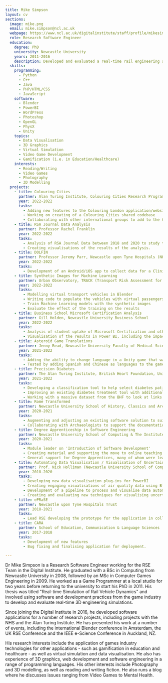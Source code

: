 ```yaml
---
title: Mike Simpson
layout: cv
sections:
  image: mike.png
  email: mike.simpson@ncl.ac.uk
  webpage: https://www.ncl.ac.uk/digitalinstitute/staff/profile/mikesimpson.html
  role: Research Software Engineer
  education:
    degree: PhD 
    university: Newcastle University
    years: 2011-2016
    description: Developed and evaluated a real-time rail engineering simulation using software from the video games industry, in collaboration with NewRail.
  skills:
    programming:
      - Python
      - C++
      - Java
      - PHP/HTML/CSS
      - JavaScript
    software:
      - Blender
      - PowerBI
      - WordPress
      - Photoshop
      - OpenGL
      - PhysX
      - Unity
    topics:
      - Data Visualisation
      - 3D Graphics
      - Virtual Simulation
      - Video Game Development
      - Gamification (i.e. in Education/Healthcare)
    interests:
      - Reading/Writing
      - Video Games
      - Photography
      - 3D Modelling
  projects:
    - title: Colouring Cities
      partner: Alan Turing Institute, Colouring Cities Research Programme
      year: 2022-2022
      tasks:
        - Adding new features to the Colouring London application/website
        - Working on creating of a Colouring Cities shared codebase
        - Collaborating with other international groups to add to the Colouring Cities projects
    - title: RSA Journal Data Analysis
      partner: Professor Rachel Franklin
      year: 2022-2022
      tasks:
        - Analysis of RSA Journal Data between 2018 and 2020 to study the effect of hte pandemic on publications by female academics.
        - Creating visualisations of the results of the analysis.
    - title: DOLFIN
      partner: Professor Jeremy Parr, Newcastle upon Tyne Hospitals (NHS Foundation Trust), Oxford University NPEU
      year: 2022-2022
      tasks:
        - Development of an Android/iOS app to collect data for a Clinical Trial
    - title: Synthetic Images for Machine Learning 
      partner: Urban Observatory, TRACK (Transport Risk Assessment for COVID Knowledge) Project
      year: 2022-2022
      tasks:
        - Modelling virtual transport vehicles in Blender
        - Writing code to populate the vehicles with virtual passengers and render the results
        - Train Machine Learning models with the synthetic images 
        - Evaluate the effect of the training on the results
    - title: Business School Microsoft Certification Analysis
      partner: Gill Holden, Newcastle University Business School
      year: 2022-2022
      tasks:
        - Analysis of student uptake of Microsoft Certification and other optional training course.
        - Visualisation of the results in Power BI, including the impact of the training courses on other results.
    - title: Asteroid Game Translations
      partner: Jenny Read, Newcastle University Faculty of Medical Sciences
      year: 2021-2022
      tasks:
        - Adding the ability to change language in a Unity game that was previously developed in English.
        - Tested by adding Spanish and Chinese as languages to the game.
    - title: Precision Diabetes 
      partner: The Alan Turing Institute, British Heart Foundation, University of Exeter, University College London
      year: 2021-2022
      tasks:
        - Developing a classification tool to help select diabetes patients for trials and studies
        - Improving an existing diabetes treatment tool with additional information, including visualisation of risk
        - Working with a massive dataset from the BHF to look at links between heart disease, diabetes and COVID-19
    - title: Rome Transformed
      partner: Newcastle University School of History, Classics and Archaeology
      year: 2020-2021
      tasks:
        - Augmenting and adjusting an existing software solution to suit the needs of the RomeTransformed project
        - Collaborating with Archaeologists to support the documentation and discussion of archaeological evidence from sites in Rome
    - title: Degree Apprenticeship in Software Engineering
      partner: Newcastle University School of Computing & The Institute of Coding
      year: 2020-2021
      tasks:
        - Module leader on 'Introduction of Software Development'
        - Creating material and supporting the move to online teaching during the COVID-19 pandemic
        - General support for Degree Apprentices, many of whom were learning programming for the first time.
    - title: Automating Data Visualisation / Visualisation of Uncertainty
      partner: Prof. Nick Holliman (Newcastle University School of Computing) and The Alan Turing Institute
      year: 2018-2020
      tasks:
        - Developing new data visualisation plug-ins for PowerBI
        - Creating engaging visualisations of air quality data using Blender
        - Development of a pipeline to process and visualise data automatically using Blender
        - Creating and evaluating new techniques for visualising uncertainty in data
    - title: ePRaSE
      partner: Newcastle upon Tyne Hospitals Trust
      year: 2018-2021
      tasks:
        - Lead RSE developing the prototype for the application in collaboration with researchers and pharmacists
    - title: CARA
      partner: School of Education, Communication & Language Sciences
      year: 2017-2018
      tasks:
        - Development of new features
        - Bug fixing and finalising application for deployment.

---
```

Dr Mike Simpson is a Research Software Engineer working for the RSE Team in the Digital Institute. He graduated with a BSc in Computing from Newcastle University in 2008, followed by an MSc in Computer Games Engineering in 2009. He worked as a Game Programmer at a local studio for two years before returning to the university to start his PhD in 2011. His thesis was titled "Real-time Simulation of Rail Vehicle Dynamics" and involved using software and development practices from the game industry to develop and evaluate real-time 3D engineering simulations.

Since joining the Digital Institute in 2016, he developed software applications for a number of research projects, including projects with the NHS and the Alan Turing Institute. He has presented his work at a number of events, including the international Blender conference in Amsterdam, the UK RSE Conference and the IEEE e-Science Conference in Auckland, NZ. 

His research interests include the application of games industry technologies for other applications - such as gamification in education and healthcare - as well as virtual simulation and data visualisation. He also has experience of 3D graphics, web development and software engineering in a range of programming languages. His other interests include Photography and 3D modelling, as well as reading and writing fiction. He also runs a blog where he discusses issues ranging from Video Games to Mental Health. 